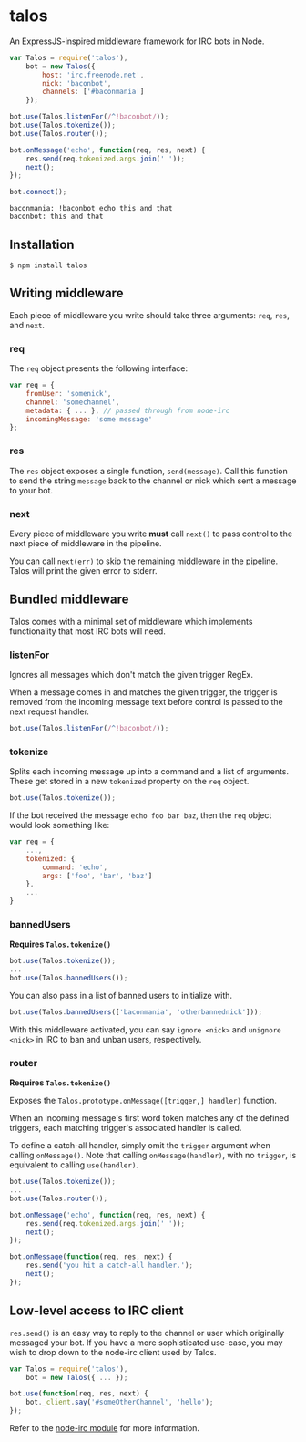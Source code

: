talos
=====

An ExpressJS-inspired middleware framework for IRC bots in Node.

```javascript
var Talos = require('talos'),
    bot = new Talos({
        host: 'irc.freenode.net',
        nick: 'baconbot',
        channels: ['#baconmania']
    });

bot.use(Talos.listenFor(/^!baconbot/));
bot.use(Talos.tokenize());
bot.use(Talos.router());

bot.onMessage('echo', function(req, res, next) {
    res.send(req.tokenized.args.join(' '));
    next();
});

bot.connect();
```

```
baconmania: !baconbot echo this and that
baconbot: this and that
```

## Installation
```shell
$ npm install talos
```

## Writing middleware
Each piece of middleware you write should take three arguments: `req`, `res`, and `next`.
### req
The `req` object presents the following interface:
```javascript
var req = {
    fromUser: 'somenick',
    channel: 'somechannel',
    metadata: { ... }, // passed through from node-irc
    incomingMessage: 'some message'
};
```
### res
The `res` object exposes a single function, `send(message)`. Call this function to send the string `message` back to the channel or nick which sent a message to your bot.
### next
Every piece of middleware you write __must__ call `next()` to pass control to the next piece of middleware in the pipeline.

You can call `next(err)` to skip the remaining middleware in the pipeline. Talos will print the given error to stderr.
## Bundled middleware
Talos comes with a minimal set of middleware which implements functionality that most IRC bots will need.
### listenFor
Ignores all messages which don't match the given trigger RegEx.

When a message comes in and matches the given trigger, the trigger is removed from the incoming message text before control is passed to the next request handler.
```javascript
bot.use(Talos.listenFor(/^!baconbot/));
```
### tokenize
Splits each incoming message up into a command and a list of arguments. These get stored in a new `tokenized` property on the `req` object.
```javascript
bot.use(Talos.tokenize());
```
If the bot received the message `echo foo bar baz`, then the `req` object would look something like:
```javascript
var req = {
    ...,
    tokenized: {
        command: 'echo',
        args: ['foo', 'bar', 'baz']
    },
    ...
}
```
### bannedUsers
__Requires `Talos.tokenize()`__
```javascript
bot.use(Talos.tokenize());
...
bot.use(Talos.bannedUsers());
```
You can also pass in a list of banned users to initialize with.
```javascript
bot.use(Talos.bannedUsers(['baconmania', 'otherbannednick']));
```
With this middleware activated, you can say `ignore <nick>` and `unignore <nick>` in IRC to ban and unban users, respectively.
### router
__Requires `Talos.tokenize()`__

Exposes the `Talos.prototype.onMessage([trigger,] handler)` function.

When an incoming message's first word token matches any of the defined triggers, each matching trigger's associated handler is called.

To define a catch-all handler, simply omit the `trigger` argument when calling `onMessage()`. Note that calling `onMessage(handler)`, with no `trigger`, is equivalent to calling `use(handler)`.
```javascript
bot.use(Talos.tokenize());
...
bot.use(Talos.router());

bot.onMessage('echo', function(req, res, next) {
    res.send(req.tokenized.args.join(' '));
    next();
});

bot.onMessage(function(req, res, next) {
    res.send('you hit a catch-all handler.');
    next();
});
```
## Low-level access to IRC client
`res.send()` is an easy way to reply to the channel or user which originally messaged your bot. If you have a more sophisticated use-case, you may wish to drop down to the node-irc client used by Talos.
```javascript
var Talos = require('talos'),
    bot = new Talos({ ... });

bot.use(function(req, res, next) {
    bot._client.say('#someOtherChannel', 'hello');
});
```
Refer to the [node-irc module](https://github.com/martynsmith/node-irc) for more information.
